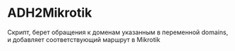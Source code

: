 # ADH2Mikrotik
Скрипт, берет обращения к доменам указанным в переменной domains, и добавляет соответствующий маршрут в Mikrotik
